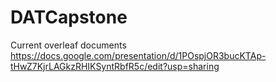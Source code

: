 # DATCapstone

Current overleaf documents
https://docs.google.com/presentation/d/1POspjOR3bucKTAp-tHwZ7KjrLAGkzRHIKSyntRbfR5c/edit?usp=sharing
